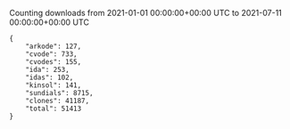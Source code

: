 
Counting downloads from 2021-01-01 00:00:00+00:00 UTC to 2021-07-11 00:00:00+00:00 UTC

```
{
    "arkode": 127,
    "cvode": 733,
    "cvodes": 155,
    "ida": 253,
    "idas": 102,
    "kinsol": 141,
    "sundials": 8715,
    "clones": 41187,
    "total": 51413
}
```
